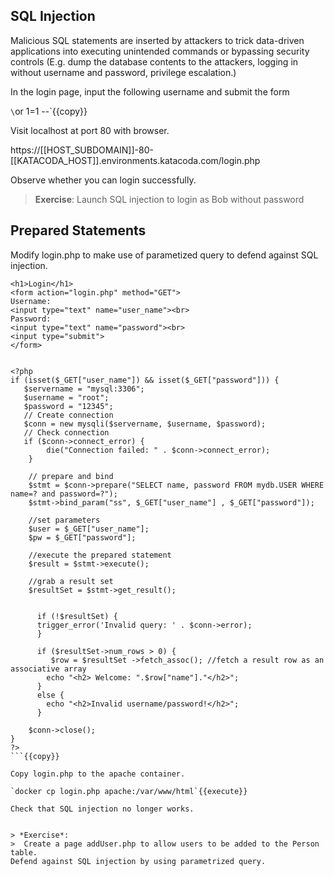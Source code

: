 <h2> SQL Injection</h2>
Malicious SQL statements are inserted by attackers to trick data-driven applications into executing unintended commands or bypassing security controls (E.g. dump the database contents to the attackers, logging in without username and password, privilege escalation.)


In the login page, input the following username and submit the form

`\`or 1=1 --`{{copy}}


Visit localhost at port 80 with browser.

https://[[HOST_SUBDOMAIN]]-80-[[KATACODA_HOST]].environments.katacoda.com/login.php


Observe whether you can login successfully.


> **Exercise**: 
>  Launch SQL injection to login as Bob without password


<h2> Prepared Statements</h2>

Modify login.php to make use of parametized query to defend against SQL injection.

```
<h1>Login</h1>
<form action="login.php" method="GET">
Username:
<input type="text" name="user_name"><br>
Password:
<input type="text" name="password"><br>
<input type="submit">
</form>


<?php
if (isset($_GET["user_name"]) && isset($_GET["password"])) {
   $servername = "mysql:3306";
   $username = "root";
   $password = "12345";
   // Create connection
   $conn = new mysqli($servername, $username, $password);
   // Check connection
   if ($conn->connect_error) {
		die("Connection failed: " . $conn->connect_error);
	}
	
	// prepare and bind
	$stmt = $conn->prepare("SELECT name, password FROM mydb.USER WHERE name=? and password=?");
	$stmt->bind_param("ss", $_GET["user_name"] , $_GET["password"]);

	//set parameters
	$user = $_GET["user_name"];
	$pw = $_GET["password"];
	
	//execute the prepared statement
	$result = $stmt->execute();

	//grab a result set
	$resultSet = $stmt->get_result();

	
      if (!$resultSet) {
      trigger_error('Invalid query: ' . $conn->error);
      }

      if ($resultSet->num_rows > 0) {
     	 $row = $resultSet ->fetch_assoc(); //fetch a result row as an associative array
      	echo "<h2> Welcome: ".$row["name"]."</h2>";
      }
      else {
      	echo "<h2>Invalid username/password!</h2>";
      }

	$conn->close();
}
?>    
```{{copy}}

Copy login.php to the apache container.

`docker cp login.php apache:/var/www/html`{{execute}}

Check that SQL injection no longer works.


> *Exercise*: 
>  Create a page addUser.php to allow users to be added to the Person table.
Defend against SQL injection by using parametrized query.
